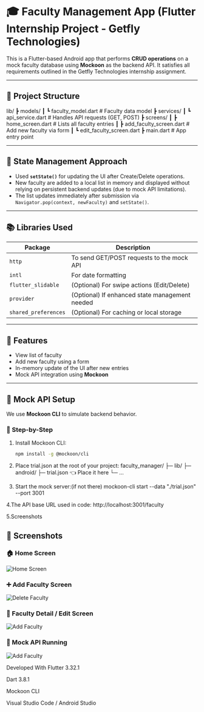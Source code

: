 # 🎓 Faculty Management App (Flutter Internship Project - Getfly Technologies)

This is a Flutter-based Android app that performs **CRUD operations** on a mock faculty database using **Mockoon** as the backend API. It satisfies all requirements outlined in the Getfly Technologies internship assignment.

---

## 📁 Project Structure

lib/
┣ models/
┃ ┗ faculty_model.dart # Faculty data model
┣ services/
┃ ┗ api_service.dart # Handles API requests (GET, POST)
┣ screens/
┃ ┣ home_screen.dart # Lists all faculty entries
┃ ┣ add_faculty_screen.dart # Add new faculty via form
┃ ┗ edit_faculty_screen.dart
┣ main.dart # App entry point


---

## 🔧 State Management Approach

- Used **`setState()`** for updating the UI after Create/Delete operations.
- New faculty are added to a local list in memory and displayed without relying on persistent backend updates (due to mock API limitations).
- The list updates immediately after submission via `Navigator.pop(context, newFaculty)` and `setState()`.

---

## 📚 Libraries Used

| Package              | Description                                   |
|---------------------|------------------------------------------------|
| `http`              | To send GET/POST requests to the mock API      |
| `intl`              | For date formatting                            |
| `flutter_slidable`  | (Optional) For swipe actions (Edit/Delete)     |
| `provider`          | (Optional) If enhanced state management needed |
| `shared_preferences`| (Optional) For caching or local storage        |

---

## 🚀 Features

- View list of faculty
- Add new faculty using a form
- In-memory update of the UI after new entries
- Mock API integration using **Mockoon**

---

## 🧪 Mock API Setup

We use **Mockoon CLI** to simulate backend behavior.

### 🔧 Step-by-Step

1. Install Mockoon CLI:
   ```bash
   npm install -g @mockoon/cli

2. Place trial.json at the root of your project:
faculty_manager/
├─ lib/
├─ android/
├─ trial.json   👈 Place it here
└─ ...

3. Start the mock server:(if not there)
mockoon-cli start --data "./trial.json" --port 3001

4.The API base URL used in code:
http://localhost:3001/faculty

5.Screenshots
## 📸 Screenshots

### 🏠 Home Screen
![Home Screen](lib/screenshots/ss1.png)

### ➕ Add Faculty Screen
![Delete Faculty](lib/screenshots/ss2.png)

### 📝 Faculty Detail / Edit Screen
![Add Faculty](lib/screenshots/ss3.png)

### 🔧 Mock API Running
![Add Faculty](lib/screenshots/ss4.png)


Developed With
Flutter 3.32.1

Dart 3.8.1

Mockoon CLI

Visual Studio Code / Android Studio
